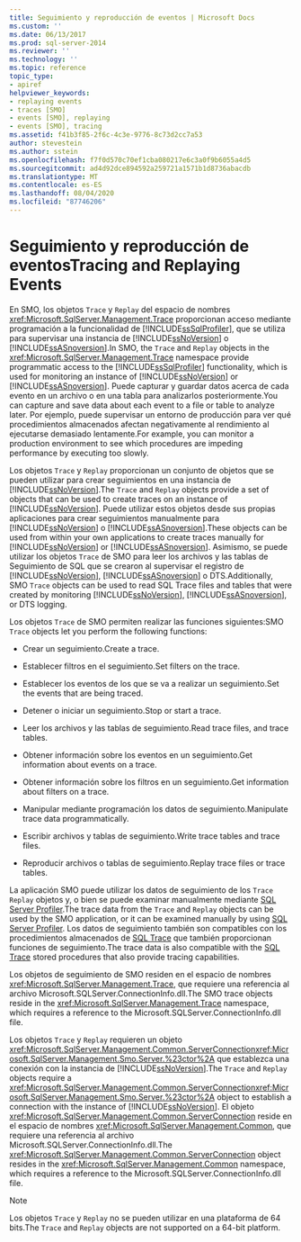 ```yaml
---
title: Seguimiento y reproducción de eventos | Microsoft Docs
ms.custom: ''
ms.date: 06/13/2017
ms.prod: sql-server-2014
ms.reviewer: ''
ms.technology: ''
ms.topic: reference
topic_type:
- apiref
helpviewer_keywords:
- replaying events
- traces [SMO]
- events [SMO], replaying
- events [SMO], tracing
ms.assetid: f41b3f85-2f6c-4c3e-9776-8c73d2cc7a53
author: stevestein
ms.author: sstein
ms.openlocfilehash: f7f0d570c70ef1cba080217e6c3a0f9b6055a4d5
ms.sourcegitcommit: ad4d92dce894592a259721a1571b1d8736abacdb
ms.translationtype: MT
ms.contentlocale: es-ES
ms.lasthandoff: 08/04/2020
ms.locfileid: "87746206"
---
```

# <a name="tracing-and-replaying-events"></a><span data-ttu-id="d8e40-102">Seguimiento y reproducción de eventos</span><span class="sxs-lookup"><span data-stu-id="d8e40-102">Tracing and Replaying Events</span></span>
  <span data-ttu-id="d8e40-103">En SMO, los objetos `Trace` y `Replay` del espacio de nombres <xref:Microsoft.SqlServer.Management.Trace> proporcionan acceso mediante programación a la funcionalidad de [!INCLUDE[ssSqlProfiler](../../../includes/sssqlprofiler-md.md)], que se utiliza para supervisar una instancia de [!INCLUDE[ssNoVersion](../../../includes/ssnoversion-md.md)] o [!INCLUDE[ssASnoversion](../../../includes/ssasnoversion-md.md)].</span><span class="sxs-lookup"><span data-stu-id="d8e40-103">In SMO, the `Trace` and `Replay` objects in the <xref:Microsoft.SqlServer.Management.Trace> namespace provide programmatic access to the [!INCLUDE[ssSqlProfiler](../../../includes/sssqlprofiler-md.md)] functionality, which is used for monitoring an instance of [!INCLUDE[ssNoVersion](../../../includes/ssnoversion-md.md)] or [!INCLUDE[ssASnoversion](../../../includes/ssasnoversion-md.md)].</span></span> <span data-ttu-id="d8e40-104">Puede capturar y guardar datos acerca de cada evento en un archivo o en una tabla para analizarlos posteriormente.</span><span class="sxs-lookup"><span data-stu-id="d8e40-104">You can capture and save data about each event to a file or table to analyze later.</span></span> <span data-ttu-id="d8e40-105">Por ejemplo, puede supervisar un entorno de producción para ver qué procedimientos almacenados afectan negativamente al rendimiento al ejecutarse demasiado lentamente.</span><span class="sxs-lookup"><span data-stu-id="d8e40-105">For example, you can monitor a production environment to see which procedures are impeding performance by executing too slowly.</span></span>  
  
 <span data-ttu-id="d8e40-106">Los objetos `Trace` y `Replay` proporcionan un conjunto de objetos que se pueden utilizar para crear seguimientos en una instancia de [!INCLUDE[ssNoVersion](../../../includes/ssnoversion-md.md)].</span><span class="sxs-lookup"><span data-stu-id="d8e40-106">The `Trace` and `Replay` objects provide a set of objects that can be used to create traces on an instance of [!INCLUDE[ssNoVersion](../../../includes/ssnoversion-md.md)].</span></span> <span data-ttu-id="d8e40-107">Puede utilizar estos objetos desde sus propias aplicaciones para crear seguimientos manualmente para [!INCLUDE[ssNoVersion](../../../includes/ssnoversion-md.md)] o [!INCLUDE[ssASnoversion](../../../includes/ssasnoversion-md.md)].</span><span class="sxs-lookup"><span data-stu-id="d8e40-107">These objects can be used from within your own applications to create traces manually for [!INCLUDE[ssNoVersion](../../../includes/ssnoversion-md.md)] or [!INCLUDE[ssASnoversion](../../../includes/ssasnoversion-md.md)].</span></span> <span data-ttu-id="d8e40-108">Asimismo, se puede utilizar los objetos `Trace` de SMO para leer los archivos y las tablas de Seguimiento de SQL que se crearon al supervisar el registro de [!INCLUDE[ssNoVersion](../../../includes/ssnoversion-md.md)], [!INCLUDE[ssASnoversion](../../../includes/ssasnoversion-md.md)] o DTS.</span><span class="sxs-lookup"><span data-stu-id="d8e40-108">Additionally, SMO `Trace` objects can be used to read SQL Trace files and tables that were created by monitoring [!INCLUDE[ssNoVersion](../../../includes/ssnoversion-md.md)], [!INCLUDE[ssASnoversion](../../../includes/ssasnoversion-md.md)], or DTS logging.</span></span>  
  
 <span data-ttu-id="d8e40-109">Los objetos `Trace` de SMO permiten realizar las funciones siguientes:</span><span class="sxs-lookup"><span data-stu-id="d8e40-109">SMO `Trace` objects let you perform the following functions:</span></span>  
  
-   <span data-ttu-id="d8e40-110">Crear un seguimiento.</span><span class="sxs-lookup"><span data-stu-id="d8e40-110">Create a trace.</span></span>  
  
-   <span data-ttu-id="d8e40-111">Establecer filtros en el seguimiento.</span><span class="sxs-lookup"><span data-stu-id="d8e40-111">Set filters on the trace.</span></span>  
  
-   <span data-ttu-id="d8e40-112">Establecer los eventos de los que se va a realizar un seguimiento.</span><span class="sxs-lookup"><span data-stu-id="d8e40-112">Set the events that are being traced.</span></span>  
  
-   <span data-ttu-id="d8e40-113">Detener o iniciar un seguimiento.</span><span class="sxs-lookup"><span data-stu-id="d8e40-113">Stop or start a trace.</span></span>  
  
-   <span data-ttu-id="d8e40-114">Leer los archivos y las tablas de seguimiento.</span><span class="sxs-lookup"><span data-stu-id="d8e40-114">Read trace files, and trace tables.</span></span>  
  
-   <span data-ttu-id="d8e40-115">Obtener información sobre los eventos en un seguimiento.</span><span class="sxs-lookup"><span data-stu-id="d8e40-115">Get information about events on a trace.</span></span>  
  
-   <span data-ttu-id="d8e40-116">Obtener información sobre los filtros en un seguimiento.</span><span class="sxs-lookup"><span data-stu-id="d8e40-116">Get information about filters on a trace.</span></span>  
  
-   <span data-ttu-id="d8e40-117">Manipular mediante programación los datos de seguimiento.</span><span class="sxs-lookup"><span data-stu-id="d8e40-117">Manipulate trace data programmatically.</span></span>  
  
-   <span data-ttu-id="d8e40-118">Escribir archivos y tablas de seguimiento.</span><span class="sxs-lookup"><span data-stu-id="d8e40-118">Write trace tables and trace files.</span></span>  
  
-   <span data-ttu-id="d8e40-119">Reproducir archivos o tablas de seguimiento.</span><span class="sxs-lookup"><span data-stu-id="d8e40-119">Replay trace files or trace tables.</span></span>  
  
 <span data-ttu-id="d8e40-120">La aplicación SMO puede utilizar los datos de seguimiento de los `Trace` `Replay` objetos y, o bien se puede examinar manualmente mediante [SQL Server Profiler](../../../tools/sql-server-profiler/sql-server-profiler.md).</span><span class="sxs-lookup"><span data-stu-id="d8e40-120">The trace data from the `Trace` and `Replay` objects can be used by the SMO application, or it can be examined manually by using [SQL Server Profiler](../../../tools/sql-server-profiler/sql-server-profiler.md).</span></span> <span data-ttu-id="d8e40-121">Los datos de seguimiento también son compatibles con los procedimientos almacenados de [SQL Trace](../../sql-trace/sql-trace.md) que también proporcionan funciones de seguimiento.</span><span class="sxs-lookup"><span data-stu-id="d8e40-121">The trace data is also compatible with the [SQL Trace](../../sql-trace/sql-trace.md) stored procedures that also provide tracing capabilities.</span></span>  
  
 <span data-ttu-id="d8e40-122">Los objetos de seguimiento de SMO residen en el espacio de nombres <xref:Microsoft.SqlServer.Management.Trace>, que requiere una referencia al archivo Microsoft.SQLServer.ConnectionInfo.dll.</span><span class="sxs-lookup"><span data-stu-id="d8e40-122">The SMO trace objects reside in the <xref:Microsoft.SqlServer.Management.Trace> namespace, which requires a reference to the Microsoft.SQLServer.ConnectionInfo.dll file.</span></span>  
  
 <span data-ttu-id="d8e40-123">Los objetos `Trace` y `Replay` requieren un objeto <xref:Microsoft.SqlServer.Management.Common.ServerConnection><xref:Microsoft.SqlServer.Management.Smo.Server.%23ctor%2A> que establezca una conexión con la instancia de [!INCLUDE[ssNoVersion](../../../includes/ssnoversion-md.md)].</span><span class="sxs-lookup"><span data-stu-id="d8e40-123">The `Trace` and `Replay` objects require a <xref:Microsoft.SqlServer.Management.Common.ServerConnection><xref:Microsoft.SqlServer.Management.Smo.Server.%23ctor%2A> object to establish a connection with the instance of [!INCLUDE[ssNoVersion](../../../includes/ssnoversion-md.md)].</span></span> <span data-ttu-id="d8e40-124">El objeto <xref:Microsoft.SqlServer.Management.Common.ServerConnection> reside en el espacio de nombres <xref:Microsoft.SqlServer.Management.Common>, que requiere una referencia al archivo Microsoft.SQLServer.ConnectionInfo.dll.</span><span class="sxs-lookup"><span data-stu-id="d8e40-124">The <xref:Microsoft.SqlServer.Management.Common.ServerConnection> object resides in the <xref:Microsoft.SqlServer.Management.Common> namespace, which requires a reference to the Microsoft.SQLServer.ConnectionInfo.dll file.</span></span>  
  
> [!NOTE]  
>  <span data-ttu-id="d8e40-125">Los objetos `Trace` y `Replay` no se pueden utilizar en una plataforma de 64 bits.</span><span class="sxs-lookup"><span data-stu-id="d8e40-125">The `Trace` and `Replay` objects are not supported on a 64-bit platform.</span></span>  
  
  
